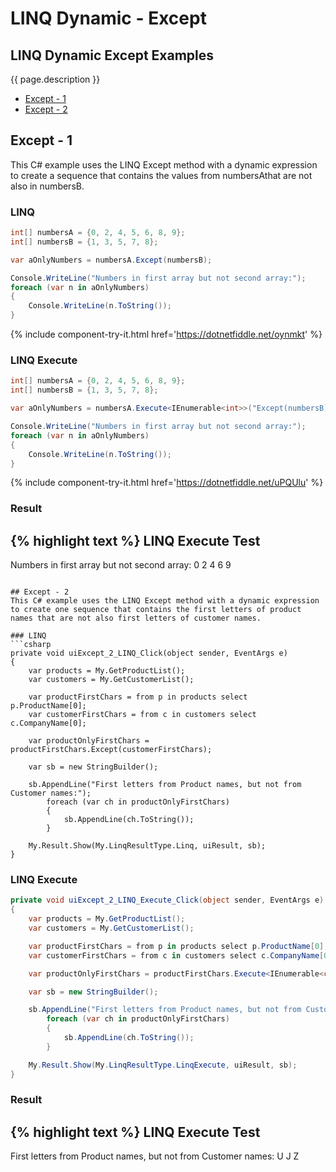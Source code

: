 # LINQ Dynamic - Except

## LINQ Dynamic Except Examples
{{ page.description }}

- [Except - 1](#except---1)
- [Except - 2](#except---2)

## Except - 1
This C# example uses the LINQ Except method with a dynamic expression to create a sequence that contains the values from numbersAthat are not also in numbersB.

### LINQ
```csharp
int[] numbersA = {0, 2, 4, 5, 6, 8, 9};
int[] numbersB = {1, 3, 5, 7, 8};

var aOnlyNumbers = numbersA.Except(numbersB);

Console.WriteLine("Numbers in first array but not second array:");
foreach (var n in aOnlyNumbers)
{
	Console.WriteLine(n.ToString());
}
```
{% include component-try-it.html href='https://dotnetfiddle.net/oynmkt' %}

### LINQ Execute
```csharp
int[] numbersA = {0, 2, 4, 5, 6, 8, 9};
int[] numbersB = {1, 3, 5, 7, 8};

var aOnlyNumbers = numbersA.Execute<IEnumerable<int>>("Except(numbersB)", new {numbersB});

Console.WriteLine("Numbers in first array but not second array:");
foreach (var n in aOnlyNumbers)
{
	Console.WriteLine(n.ToString());
}
```
{% include component-try-it.html href='https://dotnetfiddle.net/uPQUlu' %}

### Result
{% highlight text %}
LINQ Execute Test
------------------------------
Numbers in first array but not second array:
0
2
4
6
9

```

## Except - 2
This C# example uses the LINQ Except method with a dynamic expression to create one sequence that contains the first letters of product names that are not also first letters of customer names.

### LINQ
```csharp
private void uiExcept_2_LINQ_Click(object sender, EventArgs e)
{
	var products = My.GetProductList();
	var customers = My.GetCustomerList();

	var productFirstChars = from p in products select p.ProductName[0];
	var customerFirstChars = from c in customers select c.CompanyName[0];

	var productOnlyFirstChars = productFirstChars.Except(customerFirstChars);

	var sb = new StringBuilder();

	sb.AppendLine("First letters from Product names, but not from Customer names:");
		foreach (var ch in productOnlyFirstChars)
		{
			sb.AppendLine(ch.ToString());
		}

	My.Result.Show(My.LinqResultType.Linq, uiResult, sb);
}
```


### LINQ Execute
```csharp
private void uiExcept_2_LINQ_Execute_Click(object sender, EventArgs e)
{
	var products = My.GetProductList();
	var customers = My.GetCustomerList();

	var productFirstChars = from p in products select p.ProductName[0];
	var customerFirstChars = from c in customers select c.CompanyName[0];

	var productOnlyFirstChars = productFirstChars.Execute<IEnumerable<char>>("Except(customerFirstChars)", new {customerFirstChars});

	var sb = new StringBuilder();

	sb.AppendLine("First letters from Product names, but not from Customer names:");
		foreach (var ch in productOnlyFirstChars)
		{
			sb.AppendLine(ch.ToString());
		}

	My.Result.Show(My.LinqResultType.LinqExecute, uiResult, sb);
}
```

### Result
{% highlight text %}
LINQ Execute Test
------------------------------
First letters from Product names, but not from Customer names:
U
J
Z

```
